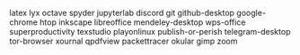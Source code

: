 latex
lyx
octave
spyder
jupyterlab
discord
git
github-desktop
google-chrome
htop
inkscape
libreoffice
mendeley-desktop
wps-office
superproductivity
texstudio
playonlinux
publish-or-perish
telegram-desktop
tor-browser
xournal
qpdfview
packettracer
okular
gimp
zoom
